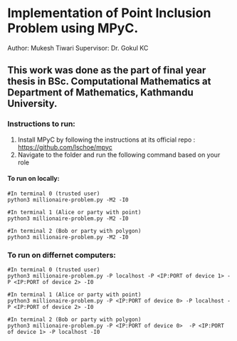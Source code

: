 # Implementation of Point Inclusion Problem using MPyC.

Author: Mukesh Tiwari
Supervisor: Dr. Gokul KC

This work was done as the part of final year thesis in BSc. Computational Mathematics at Department of Mathematics, Kathmandu University. 
---

### Instructions to run:

  1. Install MPyC by following the instructions at its official repo : https://github.com/lschoe/mpyc
  2. Navigate to the folder and run the following command based on your role
 
#### To run on locally: 
```
#In terminal 0 (trusted user)
python3 millionaire-problem.py -M2 -I0
```

```
#In terminal 1 (Alice or party with point)
python3 millionaire-problem.py -M2 -I0
```

```
#In terminal 2 (Bob or party with polygon)
python3 millionaire-problem.py -M2 -I0
```

### To run on differnet computers:

```
#In terminal 0 (trusted user)
python3 millionaire-problem.py -P localhost -P <IP:PORT of device 1> -P <IP:PORT of device 2> -I0
```

```
#In terminal 1 (Alice or party with point)
python3 millionaire-problem.py -P <IP:PORT of device 0> -P localhost -P <IP:PORT of device 2> -I0
```

```
#In terminal 2 (Bob or party with polygon)
python3 millionaire-problem.py -P <IP:PORT of device 0>  -P <IP:PORT of device 1> -P localhost -I0
```


